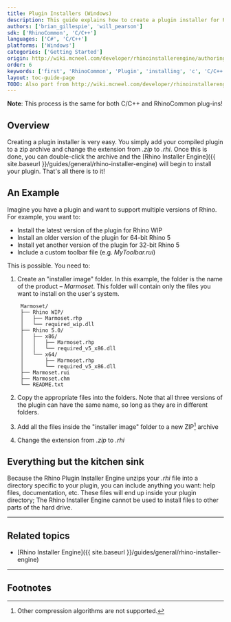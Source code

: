 ```yaml
---
title: Plugin Installers (Windows)
description: This guide explains how to create a plugin installer for Rhino for Windows.
authors: ['brian_gillespie', 'will_pearson']
sdk: ['RhinoCommon', 'C/C++']
languages: ['C#', 'C/C++']
platforms: ['Windows']
categories: ['Getting Started']
origin: http://wiki.mcneel.com/developer/rhinoinstallerengine/authoring
order: 6
keywords: ['first', 'RhinoCommon', 'Plugin', 'installing', 'c', 'C/C++', 'plugin', 'installer']
layout: toc-guide-page
TODO: Also port from http://wiki.mcneel.com/developer/rhinoinstallerengine/cpp
---
```


<div class="alert alert-info" role="alert">
<strong>Note</strong>: This process is the same for both C/C++ and RhinoCommon plug-ins!
</div>


## Overview

Creating a plugin installer is very easy.  You simply add your compiled plugin to a zip archive and change the extension from *.zip* to *.rhi*.  Once this is done, you can double-click the archive and the [Rhino Installer Engine]({{ site.baseurl }}/guides/general/rhino-installer-engine) will begin to install your plugin.  That's all there is to it!

## An Example

Imagine you have a plugin and want to support multiple versions of Rhino.  For example, you want to:

- Install the latest version of the plugin for Rhino WIP
- Install an older version of the plugin for 64-bit Rhino 5
- Install yet another version of the plugin for 32-bit Rhino 5
- Include a custom toolbar file (e.g. *MyToolbar.rui*)

This is possible. You need to:

1. Create an "installer image" folder. In this example, the folder is the name of the product – _Marmoset_. This folder will contain only the files you want to install on the user's system.

        Marmoset/
        ├── Rhino WIP/
        │   ├── Marmoset.rhp
        │   └── required_wip.dll
        ├── Rhino 5.0/
        │   ├── x86/
        │   │   ├── Marmoset.rhp
        │   │   └── required_v5_x86.dll
        │   └── x64/
        │       ├── Marmoset.rhp
        │       └── required_v5_x86.dll
        ├── Marmoset.rui
        ├── Marmoset.chm
        └── README.txt


1. Copy the appropriate files into the folders.  Note that all three versions of the plugin can have the same name, so long as they are in different folders.
1. Add all the files inside the "installer image" folder to a new ZIP[^1] archive
1. Change the extension from *.zip* to *.rhi*

## Everything but the kitchen sink

Because the Rhino Plugin Installer Engine unzips your *.rhi* file into a directory specific to your plugin, you can include anything you want: help files, documentation, etc.  These files will end up inside your plugin directory; The Rhino Installer Engine cannot be used to install files to other parts of the hard drive.

---

## Related topics

- [Rhino Installer Engine]({{ site.baseurl }}/guides/general/rhino-installer-engine)

---

## Footnotes

[^1]: Other compression algorithms are not supported.
